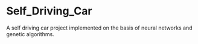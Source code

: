 # Self_Driving_Car
A self driving car project implemented on the basis of neural networks and genetic algorithms.
